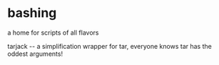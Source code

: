 # bashing
a home for scripts of all flavors

tarjack -- a simplification wrapper for tar, everyone knows tar has the oddest arguments!
